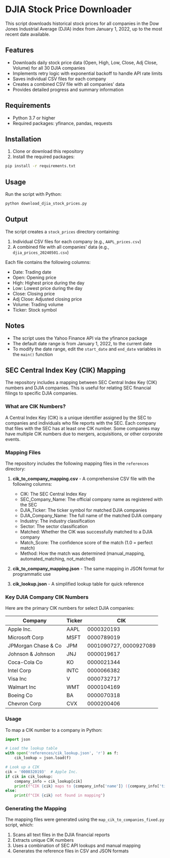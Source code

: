 # DJIA Stock Price Downloader

This script downloads historical stock prices for all companies in the Dow Jones Industrial Average (DJIA) index from January 1, 2022, up to the most recent date available.

## Features

- Downloads daily stock price data (Open, High, Low, Close, Adj Close, Volume) for all 30 DJIA companies
- Implements retry logic with exponential backoff to handle API rate limits
- Saves individual CSV files for each company
- Creates a combined CSV file with all companies' data
- Provides detailed progress and summary information

## Requirements

- Python 3.7 or higher
- Required packages: yfinance, pandas, requests

## Installation

1. Clone or download this repository
2. Install the required packages:

```bash
pip install -r requirements.txt
```

## Usage

Run the script with Python:

```bash
python download_djia_stock_prices.py
```

## Output

The script creates a `stock_prices` directory containing:

1. Individual CSV files for each company (e.g., `AAPL_prices.csv`)
2. A combined file with all companies' data (e.g., `djia_prices_20240501.csv`)

Each file contains the following columns:
- Date: Trading date
- Open: Opening price
- High: Highest price during the day
- Low: Lowest price during the day
- Close: Closing price
- Adj Close: Adjusted closing price
- Volume: Trading volume
- Ticker: Stock symbol

## Notes

- The script uses the Yahoo Finance API via the yfinance package
- The default date range is from January 1, 2022, to the current date
- To modify the date range, edit the `start_date` and `end_date` variables in the `main()` function 

## SEC Central Index Key (CIK) Mapping

The repository includes a mapping between SEC Central Index Key (CIK) numbers and DJIA companies. This is useful for relating SEC financial filings to specific DJIA companies.

### What are CIK Numbers?

A Central Index Key (CIK) is a unique identifier assigned by the SEC to companies and individuals who file reports with the SEC. Each company that files with the SEC has at least one CIK number. Some companies may have multiple CIK numbers due to mergers, acquisitions, or other corporate events.

### Mapping Files

The repository includes the following mapping files in the `references` directory:

1. **cik_to_company_mapping.csv** - A comprehensive CSV file with the following columns:
   - CIK: The SEC Central Index Key
   - SEC_Company_Name: The official company name as registered with the SEC
   - DJIA_Ticker: The ticker symbol for matched DJIA companies
   - DJIA_Company_Name: The full name of the matched DJIA company
   - Industry: The industry classification
   - Sector: The sector classification
   - Matched: Whether the CIK was successfully matched to a DJIA company
   - Match_Score: The confidence score of the match (1.0 = perfect match)
   - Method: How the match was determined (manual_mapping, automated_matching, not_matched)

2. **cik_to_company_mapping.json** - The same mapping in JSON format for programmatic use

3. **cik_lookup.json** - A simplified lookup table for quick reference

### Key DJIA Company CIK Numbers

Here are the primary CIK numbers for select DJIA companies:

| Company | Ticker | CIK |
|---------|--------|-----|
| Apple Inc. | AAPL | 0000320193 |
| Microsoft Corp | MSFT | 0000789019 |
| JPMorgan Chase & Co | JPM | 0001090727, 0000927089 |
| Johnson & Johnson | JNJ | 0000019617 |
| Coca-Cola Co | KO | 0000021344 |
| Intel Corp | INTC | 0000066382 |
| Visa Inc | V | 0000732717 |
| Walmart Inc | WMT | 0000104169 |
| Boeing Co | BA | 0000070318 |
| Chevron Corp | CVX | 0000200406 |

### Usage

To map a CIK number to a company in Python:

```python
import json

# Load the lookup table
with open('references/cik_lookup.json', 'r') as f:
    cik_lookup = json.load(f)

# Look up a CIK
cik = '0000320193'  # Apple Inc.
if cik in cik_lookup:
    company_info = cik_lookup[cik]
    print(f"CIK {cik} maps to {company_info['name']} ({company_info['ticker']})")
else:
    print(f"CIK {cik} not found in mapping")
```

### Generating the Mapping

The mapping files were generated using the `map_cik_to_companies_fixed.py` script, which:

1. Scans all text files in the DJIA financial reports
2. Extracts unique CIK numbers
3. Uses a combination of SEC API lookups and manual mapping
4. Generates the reference files in CSV and JSON formats